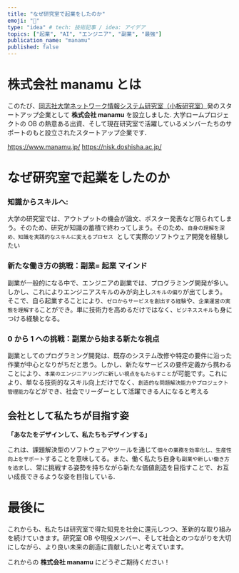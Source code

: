 ```yaml
---
title: "なぜ研究室で起業をしたのか"
emoji: "💨"
type: "idea" # tech: 技術記事 / idea: アイデア
topics: ["起業", "AI", "エンジニア", "副業", "最強"]
publication_name: "manamu"
published: false
---
```


# 株式会社 manamu とは

このたび、[同志社大学ネットワーク情報システム研究室（小板研究室）](https://nisk.doshisha.ac.jp/)発のスタートアップ企業として **株式会社 manamu** を設立しました. 大学ロームプロジェクトの OB の熱意ある出資、そして現在研究室で活躍しているメンバーたちのサポートのもと設立されたスタートアップ企業です.

https://www.manamu.jp/
https://nisk.doshisha.ac.jp/

# なぜ研究室で起業をしたのか

### **知識からスキルへ:**

大学の研究室では、アウトプットの機会が論文、ポスター発表など限られてしまう。そのため、研究が知識の蓄積で終わってしまう。そのため、`自身の理解を深め、知識を実践的なスキルに変えるプロセス`  として実際のソフトウェア開発を経験したい

### 新たな働き方の挑戦：副業= 起業 マインド

副業が一般的になる中で、エンジニアの副業では、プログラミング開発が多い。しかし、これによりエンジニアスキルのみが向上し`スキルの偏り`が出てしまう。そこで、自ら起業することにより、`ゼロからサービスを創出する経験`や、`企業運営の実態を理解する`ことができ。単に技術力を高めるだけではなく、`ビジネススキル`も身につける経験となる。

### 0 から 1 への挑戦：副業から始まる新たな視点

副業としてのプログラミング開発は、既存のシステム改修や特定の要件に沿った作業が中心となりがちだと思う。しかし、新たなサービスの要件定義から携わることにより、`本業のエンジニアリングに新しい視点をもたらすこと`が可能です。これにより、単なる技術的なスキル向上だけでなく、`創造的な問題解決能力やプロジェクト管理能力`などができ、社会でリーダーとして活躍できる人になると考える

## 会社として私たちが目指す姿

**「あなたをデザインして、私たちもデザインする」**

これは、課題解決型のソフトウェアやツールを通じて`個々の業務を効率化し、生産性向上をサポート`することを意味してる。また、働く私たち自身も`副業や新しい働き方を追求`し、常に挑戦する姿勢を持ちながら新たな価値創造を目指すことで、お互い成長できるような姿を目指している.

# 最後に

これからも、私たちは研究室で得た知見を社会に還元しつつ、革新的な取り組みを続けていきます。研究室 OB や現役メンバー、そして社会とのつながりを大切にしながら、より良い未来の創造に貢献したいと考えています。

これからの **株式会社 manamu** にどうぞご期待ください！
